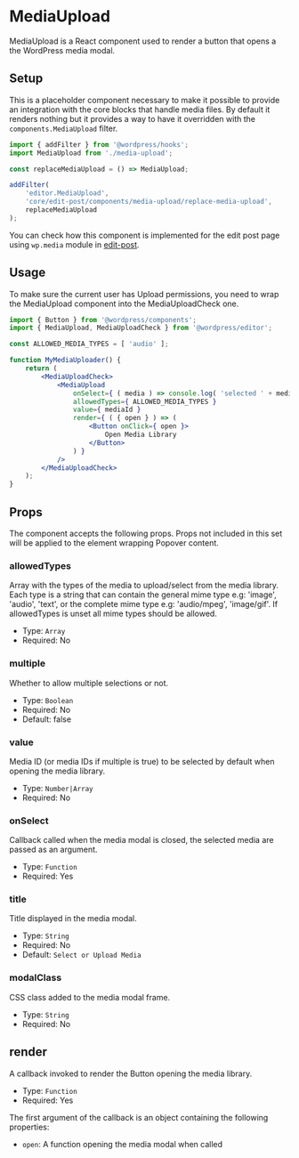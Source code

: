 MediaUpload
===========

MediaUpload is a React component used to render a button that opens a the WordPress media modal.

## Setup

This is a placeholder component necessary to make it possible to provide an integration with the core blocks that handle media files. By default it renders nothing but it provides a way to have it overridden with the `components.MediaUpload` filter.

```jsx
import { addFilter } from '@wordpress/hooks';
import MediaUpload from './media-upload';

const replaceMediaUpload = () => MediaUpload;

addFilter(
	'editor.MediaUpload',
	'core/edit-post/components/media-upload/replace-media-upload',
	replaceMediaUpload
);
```

You can check how this component is implemented for the edit post page using `wp.media` module in [edit-post](/packages/edit-post/src/hooks/components/media-upload/index.js).

## Usage

To make sure the current user has Upload permissions, you need to wrap the MediaUpload component into the MediaUploadCheck one.

```jsx
import { Button } from '@wordpress/components';
import { MediaUpload, MediaUploadCheck } from '@wordpress/editor';

const ALLOWED_MEDIA_TYPES = [ 'audio' ];

function MyMediaUploader() {
	return (
		<MediaUploadCheck>
			<MediaUpload
				onSelect={ ( media ) => console.log( 'selected ' + media.length ) }
				allowedTypes={ ALLOWED_MEDIA_TYPES }
				value={ mediaId }
				render={ ( { open } ) => (
					<Button onClick={ open }>
						Open Media Library
					</Button>
				) }
			/>
		</MediaUploadCheck>
	);
}
```

## Props

The component accepts the following props. Props not included in this set will be applied to the element wrapping Popover content.

### allowedTypes

Array with the types of the media to upload/select from the media library.
Each type is a string that can contain the general mime type e.g: 'image', 'audio', 'text',
or the complete mime type e.g: 'audio/mpeg', 'image/gif'.
If allowedTypes is unset all mime types should be allowed.

- Type: `Array`
- Required: No

### multiple

Whether to allow multiple selections or not.

- Type: `Boolean`
- Required: No
- Default: false

### value

Media ID (or media IDs if multiple is true) to be selected by default when opening the media library.

- Type: `Number|Array`
- Required: No

### onSelect

Callback called when the media modal is closed, the selected media are passed as an argument.

- Type: `Function`
- Required: Yes

### title

Title displayed in the media modal.

- Type: `String`
- Required: No
- Default: `Select or Upload Media`

### modalClass

CSS class added to the media modal frame.

- Type: `String`
- Required: No

## render

A callback invoked to render the Button opening the media library.

- Type: `Function`
- Required: Yes

The first argument of the callback is an object containing the following properties:

 - `open`: A function opening the media modal when called
